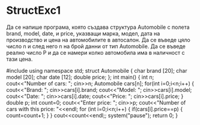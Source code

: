 # StructExc1
Да се напише програма, която създава структура Automobile с полета brand, model, date, и price, указващи марка, модел, дата на производство и цена на автомобилите в автосалон. Да се въведе цяло число n и след него n на брой данни от тип Automobile. Да се въведе реално число P и да се намери колко автомобила има в наличност с тази цена. 

#include<iostream>
using namespace std;
struct Automobile
{
       char brand [20];
       char model [20];
       char date [12];
       double price;
};
int main()
{
    int n;
    cout<<"Number of cars: ";
    cin>>n;
    Automobile cars[n];
    for(int i=0;i<n;i++)
    {
            cout<<"Brand: ";
            cin>>cars[i].brand;
            cout<<"Model: ";
            cin>>cars[i].model;
            cout<<"Date: ";
            cin>>cars[i].date;
            cout<<"Price: ";
            cin>>cars[i].price;
    }
     double p;
     int count=0;
     cout<<"Enter price: ";
     cin>>p;
     cout<<"Number of cars with this price: "<<endl;
     for (int i=0;i<n;i++)
     {
         if(cars[i].price==p) 
         {
          count=count+1;
         }
     }
          cout<<count<<endl;;
     system("pause");
     return 0;
    }
